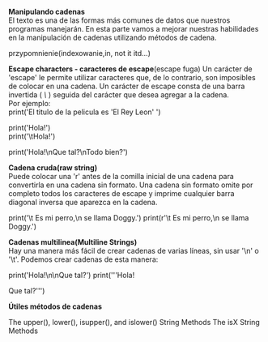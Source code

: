 ﻿**Manipulando cadenas**  
El texto es una de las formas más comunes de datos que nuestros programas manejarán. En esta parte vamos a mejorar nuestras habilidades en la manipulación de cadenas utilizando métodos de cadena.

przypomnienie(indexowanie,in, not it itd...)  


**Escape characters - caracteres de escape**(escape fuga)
Un carácter de 'escape' le permite utilizar caracteres que, de lo contrario, son imposibles de colocar en una cadena. Un carácter de escape consta de una barra invertida ( *\\* ) seguida del carácter que desea agregar a la cadena.   
Por ejemplo:    
print('El titulo de la pelicula es \'El Rey Leon\' ')

print('Hola!')  
print('\tHola!')

print('Hola!\nQue tal?\nTodo bien?')

**Cadena cruda(raw string)**  
Puede colocar una 'r' antes de la comilla inicial de una cadena para convertirla en una cadena sin formato. Una cadena sin formato omite por completo todos los caracteres de escape y imprime cualquier barra diagonal inversa que aparezca en la cadena.

print('\t Es mi perro,\n se llama Doggy.')
print(r'\t Es mi perro,\n se llama Doggy.')

**Cadenas multilinea(Multiline Strings)**  
Hay una manera más fácil de crear cadenas de varias líneas, sin usar '\n' o '\t'. 
Podemos crear cadenas de esta manera:

print('Hola!\n\nQue tal?')
print('''Hola!

Que tal?''')

**Útiles métodos de cadenas**






The upper(), lower(), isupper(), and islower() String Methods 
The isX String Methods 





